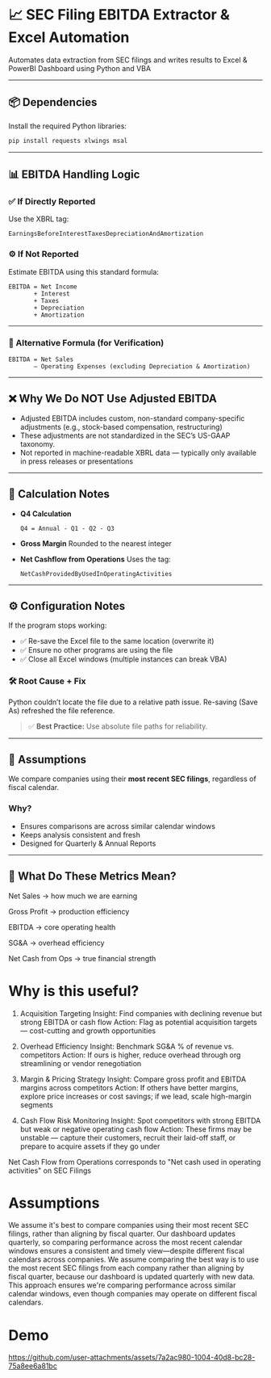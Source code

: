 

# 📈 SEC Filing EBITDA Extractor & Excel Automation

Automates data extraction from SEC filings and writes results to Excel & PowerBI Dashboard using Python and VBA

---

## 📦 Dependencies

Install the required Python libraries:

```bash
pip install requests xlwings msal
````

---

## 📊 EBITDA Handling Logic

### ✅ If Directly Reported

Use the XBRL tag:

```
EarningsBeforeInterestTaxesDepreciationAndAmortization
```

### ⚙️ If Not Reported

Estimate EBITDA using this standard formula:

```
EBITDA = Net Income
       + Interest
       + Taxes
       + Depreciation
       + Amortization
```

---

### 🔁 Alternative Formula (for Verification)

```
EBITDA = Net Sales
       – Operating Expenses (excluding Depreciation & Amortization)
```

---

## ❌ Why We Do NOT Use Adjusted EBITDA

* Adjusted EBITDA includes custom, non-standard company-specific adjustments (e.g., stock-based compensation, restructuring)
* These adjustments are not standardized in the SEC’s US-GAAP taxonomy.
* Not reported in machine-readable XBRL data — typically only available in press releases or presentations

---

## 🧮 Calculation Notes

* **Q4 Calculation**

  ```
  Q4 = Annual - Q1 - Q2 - Q3
  ```

* **Gross Margin**
  Rounded to the nearest integer

* **Net Cashflow from Operations**
  Uses the tag:

  ```
  NetCashProvidedByUsedInOperatingActivities
  ```

---

## ⚙️ Configuration Notes

If the program stops working:

* ✅ Re-save the Excel file to the same location (overwrite it)
* ✅ Ensure no other programs are using the file
* ✅ Close all Excel windows (multiple instances can break VBA)

### 🛠 Root Cause + Fix

Python couldn’t locate the file due to a relative path issue. Re-saving (Save As) refreshed the file reference.

> ✅ **Best Practice:** Use absolute file paths for reliability.

---

## 📌 Assumptions

We compare companies using their **most recent SEC filings**, regardless of fiscal calendar.

### Why?

* Ensures comparisons are across similar calendar windows
* Keeps analysis consistent and fresh
* Designed for Quarterly & Annual Reports


---

## 🧠 What Do These Metrics Mean?

Net Sales → how much we are earning

Gross Profit → production efficiency

EBITDA → core operating health

SG&A → overhead efficiency

Net Cash from Ops → true financial strength

# Why is this useful?

1. Acquisition Targeting
Insight: Find companies with declining revenue but strong EBITDA or cash flow
Action: Flag as potential acquisition targets — cost-cutting and growth opportunities

2. Overhead Efficiency
Insight: Benchmark SG&A % of revenue vs. competitors
Action: If ours is higher, reduce overhead through org streamlining or vendor renegotiation

3. Margin & Pricing Strategy
Insight: Compare gross profit and EBITDA margins across competitors
Action: If others have better margins, explore price increases or cost savings; if we lead, scale high-margin segments

4. Cash Flow Risk Monitoring
Insight: Spot competitors with strong EBITDA but weak or negative operating cash flow
Action: These firms may be unstable — capture their customers, recruit their laid-off staff, or prepare to acquire assets if they go under


Net Cash Flow from Operations corresponds to "Net cash used in operating activities" on SEC Filings


# Assumptions
We assume it's best to compare companies using their most recent SEC filings, rather than aligning by fiscal quarter. Our dashboard updates quarterly, so comparing performance across the most recent calendar windows ensures a consistent and timely view—despite different fiscal calendars across companies.
We assume comparing the best way is to use the most recent SEC filings from each company rather than aligning by fiscal quarter,
because our dashboard is updated quarterly with new data.
This approach ensures we're comparing performance across similar calendar windows,
even though companies may operate on different fiscal calendars.

# Demo
https://github.com/user-attachments/assets/7a2ac980-1004-40d8-bc28-75a8ee6a81bc

